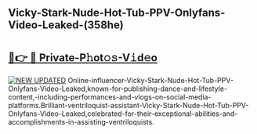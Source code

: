 ## Vicky-Stark-Nude-Hot-Tub-PPV-Onlyfans-Video-Leaked-(358he)


# <h2><a href="https://mediaupload.pro?-19M">🔗👉 🔴 Private-P𝚑ot𝚘𝚜-V𝚒d𝚎o</a></h2>

[![NEW UPDATED](https://i.imgur.com/0qMVB7G.gif)](https://mediaupload.pro?-19M)
Online-influencer-Vicky-Stark-Nude-Hot-Tub-PPV-Onlyfans-Video-Leaked,known-for-publishing-dance-and-lifestyle-content,-including-performances-and-vlogs-on-social-media-platforms.Brilliant-ventriloquist-assistant-Vicky-Stark-Nude-Hot-Tub-PPV-Onlyfans-Video-Leaked,celebrated-for-their-exceptional-abilities-and-accomplishments-in-assisting-ventriloquists.  